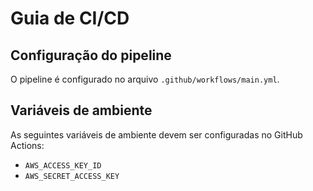 # Guia de CI/CD

## Configuração do pipeline

O pipeline é configurado no arquivo `.github/workflows/main.yml`.

## Variáveis ​​de ambiente

As seguintes variáveis ​​de ambiente devem ser configuradas no GitHub Actions:
- `AWS_ACCESS_KEY_ID`
- `AWS_SECRET_ACCESS_KEY`